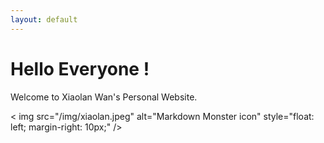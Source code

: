 ```yaml
---
layout: default
---
```


<h1 class = "article-title">Hello Everyone !</h1>

<p>
Welcome to Xiaolan Wan's Personal Website.
</p>


< img src="/img/xiaolan.jpeg"
     alt="Markdown Monster icon"
     style="float: left; margin-right: 10px;" />